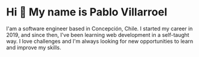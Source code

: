 Hi 👋 My name is Pablo Villarroel
=================================
I'am a software engineer based in Concepción, Chile. I started my career in 2019, and since then, I've been learning web development in a self-taught way. I love challenges and I'm always looking for new opportunities to learn and improve my skills.
